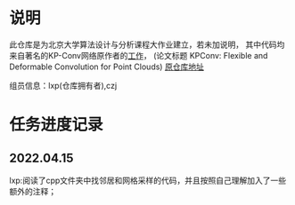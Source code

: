 # 说明

此仓库是为北京大学算法设计与分析课程大作业建立，若未加说明，
其中代码均来自著名的KP-Conv网络原作者的[工作](https://arxiv.org/abs/1904.08889v2)，
(论文标题 KPConv: Flexible and Deformable Convolution for Point Clouds)
[原仓库地址](https://github.com/HuguesTHOMAS/KPConv-PyTorch)

组员信息：lxp(仓库拥有者),czj
# 任务进度记录

## 2022.04.15
lxp:阅读了cpp文件夹中找邻居和网格采样的代码，并且按照自己理解加入了一些额外的注释；